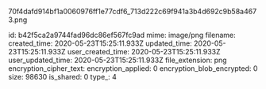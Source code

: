 70f4dafd914bf1a0060976ff1e77cdf6_713d222c69f941a3b4d692c9b58a4673.png

id: b42f5ca2a9744fad96dc86ef567fc9ad
mime: image/png
filename: 
created_time: 2020-05-23T15:25:11.933Z
updated_time: 2020-05-23T15:25:11.933Z
user_created_time: 2020-05-23T15:25:11.933Z
user_updated_time: 2020-05-23T15:25:11.933Z
file_extension: png
encryption_cipher_text: 
encryption_applied: 0
encryption_blob_encrypted: 0
size: 98630
is_shared: 0
type_: 4